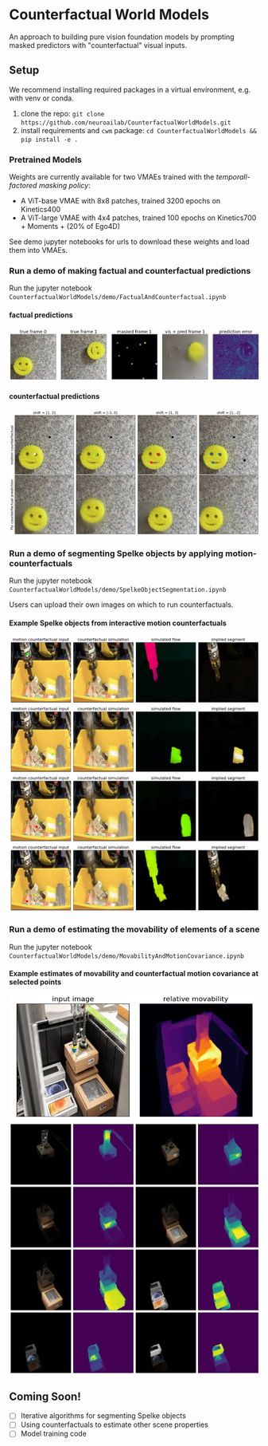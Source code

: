 # Counterfactual World Models
An approach to building pure vision foundation models by prompting masked predictors with "counterfactual" visual inputs.

## Setup
We recommend installing required packages in a virtual environment, e.g. with venv or conda.

1. clone the repo: `git clone https://github.com/neuroailab/CounterfactualWorldModels.git`
2. install requirements and `cwm` package: `cd CounterfactualWorldModels && pip install -e .`

### Pretrained Models
Weights are currently available for two VMAEs trained with the _temporall-factored masking policy_:
- A ViT-base VMAE with 8x8 patches, trained 3200 epochs on Kinetics400
- A ViT-large VMAE with 4x4 patches, trained 100 epochs on Kinetics700 + Moments + (20% of Ego4D)

See demo jupyter notebooks for urls to download these weights and load them into VMAEs.

### Run a demo of making factual and counterfactual predictions

Run the jupyter notebook `CounterfactualWorldModels/demo/FactualAndCounterfactual.ipynb`

#### factual predictions
![image](./demo/predictions/factual_predictions.png)

#### counterfactual predictions
![image](./demo/predictions/counterfactual_predictions.png)

### Run a demo of segmenting Spelke objects by applying motion-counterfactuals

Run the jupyter notebook `CounterfactualWorldModels/demo/SpelkeObjectSegmentation.ipynb`

Users can upload their own images on which to run counterfactuals.

#### Example Spelke objects from interactive motion counterfactuals
![image](./demo/predictions/spelke_object0.png)
![image](./demo/predictions/spelke_object1.png)
![image](./demo/predictions/spelke_object2.png)
![image](./demo/predictions/spelke_object3.png)

### Run a demo of estimating the movability of elements of a scene

Run the jupyter notebook `CounterfactualWorldModels/demo/MovabilityAndMotionCovariance.ipynb`

#### Example estimates of movability and counterfactual motion covariance at selected points
![image](./demo/predictions/movability.png)
![image](./demo/predictions/motion_covariance.png)


## Coming Soon!
- [ ] Iterative algorithms for segmenting Spelke objects
- [ ] Using counterfactuals to estimate other scene properties
- [ ] Model training code
